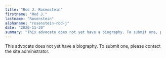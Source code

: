 ```yaml
---
title: "Rod J. Rosenstein"
firstname: "Rod J."
lastname: "Rosenstein"
alphaname: "rosenstein-rod-j"
date: "2020-11-30"
summary: "This advocate does not yet have a biography. To submit one, please contact the site administrator."
---
```

This advocate does not yet have a biography. To submit one, please contact the site administrator.

